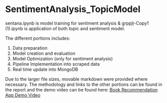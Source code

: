 # SentimentAnalysis_TopicModel
sentana.ipynb is model training for sentiment analysis &
grppjt-Copy1 (1).ipynb is application of both topic and sentiment model.

The different portions includes:
1) Data preparation
2) Model creation and evaluation
3) Model Optimization (only for sentiment analysis)
4) Pipeline Implementation into scraped data
5) Real time update into MongoDB

Due to the larger file sizes, movable markdown were provided where necessary. The methodology and links to the other portions can be found in the report and the demo video can be found here:
[Book Recommendation App Demo Video](https://clipchamp.com/watch/9gKmng3Q23W)
